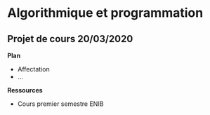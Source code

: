 # Algorithmique et programmation

## Projet de cours 20/03/2020

**Plan**
- Affectation
- ...

**Ressources**
- Cours premier semestre ENIB

